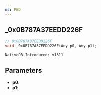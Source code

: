 ```yaml
---
ns: PED
---
```

## _0x0B787A37EEDD226F

```c
// 0x0B787A37EEDD226F
void _0x0B787A37EEDD226F(Any p0, Any p1);
```

```
NativeDB Introduced: v1311
```

## Parameters
* **p0**:
* **p1**:
